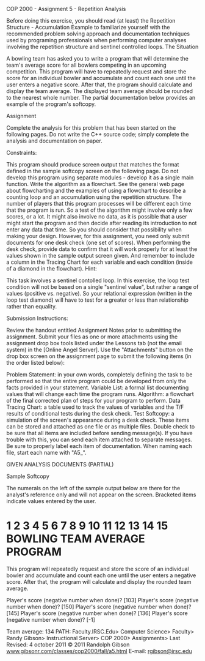 COP 2000 - Assignment 5 - Repetition Analysis

Before doing this exercise, you should read (at least) the Repetition Structure - Accumulation Example to familiarize yourself with the recommended problem solving approach and documentation techniques used by programing professionals when performing computer analyses involving the repetition structure and sentinel controlled loops.
The Situation

A bowling team has asked you to write a program that will determine the team's average score for all bowlers competing in an upcoming competition. This program will have to repeatedly request and store the score for an individual bowler and accumulate and count each one until the user enters a negative score. After that, the program should calculate and display the team average. The displayed team average should be rounded to the nearest whole number. The partial documentation below provides an example of the program's softcopy.

Assignment

Complete the analysis for this problem that has been started on the following pages. Do not write the C++ source code; simply complete the analysis and documentation on paper.

Constraints:

This program should produce screen output that matches the format defined in the sample softcopy screen on the following page.
Do not develop this program using separate modules - develop it as a single main function.
Write the algorithm as a flowchart. See the general web page about flowcharting and the examples of using a flowchart to describe a counting loop and an accumulation using the repetition structure.
The number of players that this program processes will be different each time that the program is run. So a test of the algorithm might involve only a few scores, or a lot. It might also involve no data, as it is possible that a user might start the program and then decide after reading its introduction to not enter any data that time. So you should consider that possibility when making your design. However, for this assignment, you need only submit documents for one desk check (one set of scores). When performing the desk check, provide data to confirm that it will work properly for at least the values shown in the sample output screen given. And remember to include a column in the Tracing Chart for each variable and each condition (inside of a diamond in the flowchart).
Hint:

This task involves a sentinel contolled loop. In this exercise, the loop test condition will not be based on a single "sentinel value", but rather a range of values (positive vs. negative). So your relational expression (written in the loop test diamond) will have to test for a greater or less than relationship rather than equality.

Submission Instructions:

Review the handout entitled Assignment Notes prior to submitting the assignment. Submit your files as one or more attachments using the assignment drop box tools listed under the Lessons tab (not the email system) in the [Online Angel Server]. Use the "Attachments" button on the drop box screen on the assignment page to submit the following items (in the order listed below):

Problem Statement: in your own words, completely defining the task to be performed so that the entire program could be developed from only the facts provided in your statement.
Variable List: a formal list documenting values that will change each time the program runs.
Algorithm: a flowchart of the final corrected plan of steps for your program to perform.
Data Tracing Chart: a table used to track the values of variables and the T/F results of conditional tests during the desk check.
Test Softcopy: a simulation of the screen's appearance during a desk check.
These items can be stored and attached as one file or as multiple files. Double check to be sure that all items are included before sending message(s). If you have trouble with this, you can send each item attached to separate messages. Be sure to properly label each item of documentation. When naming each file, start each name with "A5_".

GIVEN ANALYSIS DOCUMENTS (PARTIAL)

Sample Softcopy

The numerals on the left of the sample output below are there for the analyst's reference only and will not appear on the screen. Bracketed items indicate values entered by the user.

1
2
3
4
5
6
7
8
9
10
11
12
13
14
15
BOWLING TEAM AVERAGE PROGRAM
============================

This program will repeatedly request and store the score of
an individual bowler and accumulate and count each one until
the user enters a negative score. After that, the program will
calculate and display the rounded team average.

Player's score (negative number when done)? [103]
Player's score (negative number when done)? [150]
Player's score (negative number when done)? [145]
Player's score (negative number when done)? [136]
Player's score (negative number when done)? [-1]

Team average: 134
PATH: Faculty.IRSC.Edu> Computer Science> Faculty> Randy Gibson> Instructional Server> COP 2000> Assignments>
Last Revised: 4 october 2011	 	 	© 2011 Randolph Gibson
www.gibsonr.com/classes/cop2000/fall/a5.html	E-mail: rgibson@irsc.edu